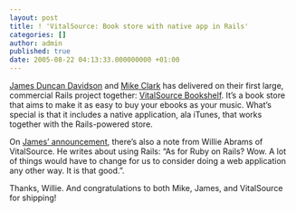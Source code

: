 ```yaml
---
layout: post
title: ! 'VitalSource: Book store with native app in Rails'
categories: []
author: admin
published: true
date: 2005-08-22 04:13:33.000000000 +01:00
---
```

<p><a href="http://blog.x180.net">James Duncan Davidson</a> and <a href="http://www.clarkware.com/cgi/blosxom">Mike Clark</a> has delivered on their first large, commercial Rails project together: <a href="http://www.vitalsource.com/betterbooks/">VitalSource Bookshelf</a>. It&#8217;s a book store that aims to make it as easy to buy your ebooks as your music. What&#8217;s special is that it includes a native application, ala iTunes, that works together with the Rails-powered store.</p>
<p>On <a href="http://blog.x180.net/2005/08/its_official.html">James&#8217; announcement</a>, there&#8217;s also a note from Willie Abrams of VitalSource. He writes about using Rails: &#8220;As for Ruby on Rails? Wow. A lot of things would have to change for us to consider doing a web application any other way. It is that good.&#8221;.</p>
<p>Thanks, Willie. And congratulations to both Mike, James, and VitalSource for shipping!</p>